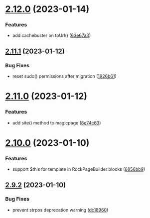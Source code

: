 # [2.12.0](https://github.com/baumrock/RockMigrations/compare/v2.11.1...v2.12.0) (2023-01-14)


### Features

* add cachebuster on toUrl() ([63e67a3](https://github.com/baumrock/RockMigrations/commit/63e67a3dcbe8e006d11f8321c4e2e88ab4a8c0b4))



## [2.11.1](https://github.com/baumrock/RockMigrations/compare/v2.11.0...v2.11.1) (2023-01-12)


### Bug Fixes

* reset sudo() permissions after migration ([1926b61](https://github.com/baumrock/RockMigrations/commit/1926b6115fed0a71ac19abb6a4d2a68bcdb2b0c0))



# [2.11.0](https://github.com/baumrock/RockMigrations/compare/v2.10.0...v2.11.0) (2023-01-12)


### Features

* add site() method to magicpage ([8e74c63](https://github.com/baumrock/RockMigrations/commit/8e74c638ccbc5f2606c15fd2271df27ca316e21e))



# [2.10.0](https://github.com/baumrock/RockMigrations/compare/v2.9.2...v2.10.0) (2023-01-10)


### Features

* support $this for template in RockPageBuilder blocks ([6856bb9](https://github.com/baumrock/RockMigrations/commit/6856bb95c9bda0643564d8ab513e04a881bac82a))



## [2.9.2](https://github.com/baumrock/RockMigrations/compare/v2.9.1...v2.9.2) (2023-01-10)


### Bug Fixes

* prevent strpos deprecation warning ([dc18960](https://github.com/baumrock/RockMigrations/commit/dc18960a2ed76bcb9ce9b97d3281c39c909cb245))



